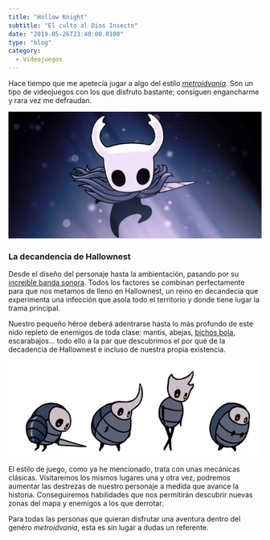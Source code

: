 ```yaml
---
title: "Hollow Knight"
subtitle: "El culto al Dios Insecto"
date: "2019-05-26T23:40:00.0100"
type: "blog"
category:
  - Videojuegos
---
```


Hace tiempo que me apetecía jugar a algo del estilo [_metroidvania_](https://es.wikipedia.org/wiki/Metroidvania). Son un tipo de videojuegos con los que disfruto bastante; consiguen engancharme y rara vez me defraudan.

![Personaje principal de Hollow Knight](/../../content/images/posts/hollow-knight-1.png)

### La decandencia de Hallownest

Desde el diseño del personaje hasta la ambientación, pasando por su [increible banda sonora](https://christopherlarkin.bandcamp.com/album/hollow-knight-original-soundtrack). Todos los factores se combinan perfectamente para que nos metamos de lleno en Hallownest, un reino en decandecia que experimenta una infección que asola todo el territorio y donde tiene lugar la trama principal.

Nuestro pequeño héroe deberá adentrarse hasta lo más profundo de este nido repleto de enemigos de toda clase: mantis, abejas, [bichos bola](https://es.wikipedia.org/wiki/Oniscidea), escarabajos... todo ello a la par que descubrimos el por qué de la decadencia de Hallownest e incluso de nuestra propia existencia.

![Enemigos de Hollow Knight](/../../content/images/posts/hollow-knight-2.gif)

El estilo de juego, como ya he mencionado, trata con unas mecánicas clásicas. Visitaremos los mismos lugares una y otra vez, podremos aumentar las destrezas de nuestro personaje a medida que avance la historia. Conseguiremos habilidades que nos permitirán descubrir nuevas zonas del mapa y enemigos a los que derrotar.

Para todas las personas que quieran disfrutar una aventura dentro del genéro _metroidvania_, esta es sin lugar a dudas un referente.
